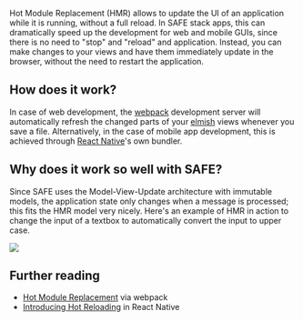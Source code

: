 Hot Module Replacement (HMR) allows to update the UI of an application while it is running, without a full reload. In SAFE stack apps, this can dramatically speed up the development for web and mobile GUIs, since there is no need to "stop" and "reload" and application. Instead, you can make changes to your views and have them immediately update in the browser, without the need to restart the application.

## How does it work?
In case of web development, the [webpack](https://webpack.js.org/) development server will automatically refresh the changed parts of your [elmish](https://github.com/elmish/elmish) views whenever you save a file. Alternatively, in the case of mobile app development, this is achieved through [React Native](https://facebook.github.io/react-native/)'s own bundler.

## Why does it work so well with SAFE?
Since SAFE uses the Model-View-Update architecture with immutable models, the application state only changes when a message is processed; this fits the HMR model very nicely. Here's an example of HMR in action to change the input of a textbox to automatically convert the input to upper case.

![](https://user-images.githubusercontent.com/1781813/39061043-5aa3737e-44c3-11e8-9789-029b285f180c.gif)

## Further reading
* [Hot Module Replacement](https://webpack.js.org/concepts/hot-module-replacement/) via webpack
* [Introducing Hot Reloading](https://facebook.github.io/react-native/blog/2016/03/24/introducing-hot-reloading.html) in React Native
